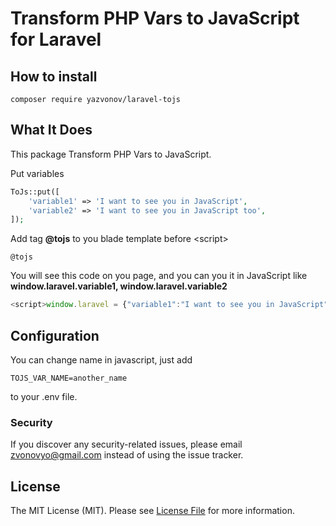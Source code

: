 # Transform PHP Vars to JavaScript for Laravel

## How to install

```
composer require yazvonov/laravel-tojs
```

## What It Does
This package Transform PHP Vars to JavaScript.


Put variables
```php
ToJs::put([
    'variable1' => 'I want to see you in JavaScript',
    'variable2' => 'I want to see you in JavaScript too',
]);
```

Add tag <b>@tojs</b> to you blade template before \<script\>
```blade
@tojs
```

You will see this code on you page, and you can you it in JavaScript like <b>window.laravel.variable1, window.laravel.variable2</b>
```javascript
<script>window.laravel = {"variable1":"I want to see you in JavaScript","variable2":"I want to see you in JavaScript too"};</script>
```

## Configuration
You can change name in javascript, just add 
```
TOJS_VAR_NAME=another_name 
```
to your .env file.

### Security

If you discover any security-related issues, please email [zvonovyo@gmail.com](mailto:zvonovyo@gmail.com) instead of using the issue tracker.

## License

The MIT License (MIT). Please see [License File](LICENSE) for more information.
